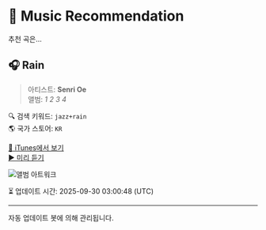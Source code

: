 
# 🎵 Music Recommendation

추천 곡은...

## 🎧 Rain  
> 아티스트: **Senri Oe**  
> 앨범: _1 2 3 4_  

🔍 검색 키워드: `jazz+rain`  
🌎 국가 스토어: `KR`

[🔗 iTunes에서 보기](https://music.apple.com/kr/album/rain/1536892724?i=1536892731&uo=4)  
[▶️ 미리 듣기](https://audio-ssl.itunes.apple.com/itunes-assets/AudioPreview115/v4/ef/a6/71/efa671ef-d94e-e50e-1a1d-9149e3831653/mzaf_42760632505619860.plus.aac.p.m4a)

![앨범 아트워크](https://is1-ssl.mzstatic.com/image/thumb/Music126/v4/38/b4/c9/38b4c920-6243-402e-57a7-8da78acf768e/4582290392950.jpg/100x100bb.jpg)

⏳ 업데이트 시간: 2025-09-30 03:00:48 (UTC)

---
자동 업데이트 봇에 의해 관리됩니다.
